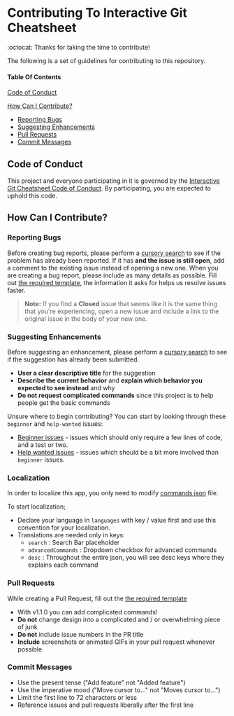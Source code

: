 # Contributing To Interactive Git Cheatsheet

:octocat: Thanks for taking the time to contribute! 

The following is a set of guidelines for contributing to this repository.
#### Table Of Contents
[Code of Conduct](#code-of-conduct)

[How Can I Contribute?](#how-can-i-contribute)
  * [Reporting Bugs](#reporting-bugs)
  * [Suggesting Enhancements](#suggesting-enhancements)
  * [Pull Requests](#pull-requests)
  * [Commit Messages](#commit-messages)

## Code of Conduct
This project and everyone participating in it is governed by the [Interactive Git Cheatsheet Code of Conduct](CODE_OF_CONDUCT.md). By participating, you are expected to uphold this code.

## How Can I Contribute?
### Reporting Bugs
Before creating bug reports, please perform a [cursory search](https://github.com/excalith/Interactive-Git-Cheatsheet/issues) to see if the problem has already been reported. If it has **and the issue is still open**, add a comment to the existing issue instead of opening a new one. When you are creating a bug report, please include as many details as possible. Fill out [the required template](ISSUE_TEMPLATE.md), the information it asks for helps us resolve issues faster.

> **Note:** If you find a **Closed** issue that seems like it is the same thing that you're experiencing, open a new issue and include a link to the original issue in the body of your new one.


### Suggesting Enhancements
Before suggesting an enhancement, please perform a [cursory search](https://github.com/excalith/Interactive-Git-Cheatsheet/issues) to see if the suggestion has already been submitted.

* **User a clear descriptive title** for the suggestion
* **Describe the current behavior** and **explain which behavior you expected to see instead** and why
* **Do not request complicated commands** since this project is to help people get the basic commands

Unsure where to begin contributing? You can start by looking through these `beginner` and `help-wanted` issues:

* [Beginner issues](https://github.com/excalith/Interactive-Git-Cheatsheet/labels/beginner) - issues which should only require a few lines of code, and a test or two.
* [Help wanted issues](https://github.com/excalith/Interactive-Git-Cheatsheet/labels/help%20wanted) - issues which should be a bit more involved than `beginner` issues.

### Localization
In order to localize this app, you only need to modify [commands.json](../commands.json) file.

To start localization;
* Declare your language in `languages` with key / value first and use this convention for your localization.
* Translations are needed only in keys:
  * `search` : Search Bar placeholder
  * `advancedCommands` : Dropdown checkbox for advanced commands
  * `desc` : Throughout the entire json, you will see desc keys where they explains each command

### Pull Requests
While creating a Pull Request, fill out the [the required template](PULL_REQUEST_TEMPLATE.md)

* With v1.1.0 you can add complicated commands!
* **Do not** change design into a complicated and / or overwhelming piece of junk
* **Do not** include issue numbers in the PR title
* **Include** screenshots or animated GIFs in your pull request whenever possible


### Commit Messages
* Use the present tense ("Add feature" not "Added feature")
* Use the imperative mood ("Move cursor to..." not "Moves cursor to...")
* Limit the first line to 72 characters or less
* Reference issues and pull requests liberally after the first line

